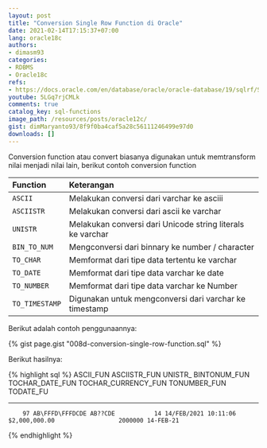 ```yaml
---
layout: post
title: "Conversion Single Row Function di Oracle"
date: 2021-02-14T17:15:37+07:00
lang: oracle18c
authors:
- dimasm93
categories:
- RDBMS
- Oracle18c
refs: 
- https://docs.oracle.com/en/database/oracle/oracle-database/19/sqlrf/Single-Row-Functions.html#GUID-0E5115DD-F906-4F04-BB70-DF62DD4BBF91
youtube: 5LGq7rjCMLk
comments: true
catalog_key: sql-functions
image_path: /resources/posts/oracle12c/
gist: dimMaryanto93/8f9f0ba4caf5a28c56111246499e97d0
downloads: []
---
```


Conversion function atau convert biasanya digunakan untuk memtransform nilai menjadi nilai lain, berikut contoh conversion function

<!--more-->

| Function              | Keterangan                                                    |
|:----------            |:----------------------------------                            |
| `ASCII`               | Melakukan conversi dari varchar ke asciii                     |
| `ASCIISTR`            | Melakukan conversi dari ascii ke varchar                      |
| `UNISTR`              | Melakukan conversi dari Unicode string literals ke varchar    |
| `BIN_TO_NUM`          | Mengconversi dari binnary ke number / character               |
| `TO_CHAR`             | Memformat dari tipe data tertentu ke varchar                  |
| `TO_DATE`             | Memformat dari tipe data varchar ke date                      |
| `TO_NUMBER`           | Memformat dari tipe data varchar ke Number                    |
| `TO_TIMESTAMP`        | Digunakan untuk mengconversi dari varchar ke timestamp        |

Berikut adalah contoh penggunaannya:

{% gist page.gist "008d-conversion-single-row-function.sql" %}

Berikut hasilnya:

{% highlight sql %}
 ASCII_FUN ASCIISTR_FUN    UNISTR_ BINTONUM_FUN TOCHAR_DATE_FUN               TOCHAR_CURRENCY_FUN       TONUMBER_FUN TODATE_FU
---------- --------------- ------- ------------ ----------------------------- ------------------------- ------------ ---------
        97 AB\FFFD\FFFDCDE AB??CDE           14 14/FEB/2021 10:11:06          $2,000,000.00                  2000000 14-FEB-21
{% endhighlight %}